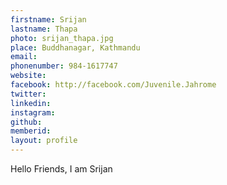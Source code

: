 ```yaml
---
firstname: Srijan
lastname: Thapa
photo: srijan_thapa.jpg
place: Buddhanagar, Kathmandu
email: 
phonenumber: 984-1617747
website: 
facebook: http://facebook.com/Juvenile.Jahrome
twitter: 
linkedin: 
instagram: 
github: 
memberid:
layout: profile
---
```


Hello Friends, I am Srijan